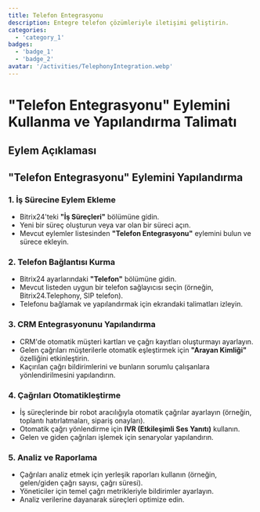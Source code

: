 ```yaml
---
title: Telefon Entegrasyonu
description: Entegre telefon çözümleriyle iletişimi geliştirin.
categories: 
  - 'category_1'
badges:
  - 'badge_1'
  - 'badge_2'
avatar: '/activities/TelephonyIntegration.webp'
---
```


# "Telefon Entegrasyonu" Eylemini Kullanma ve Yapılandırma Talimatı

## Eylem Açıklaması

## **"Telefon Entegrasyonu" Eylemini Yapılandırma**

### 1. İş Sürecine Eylem Ekleme
- Bitrix24'teki **"İş Süreçleri"** bölümüne gidin.
- Yeni bir süreç oluşturun veya var olan bir süreci açın.
- Mevcut eylemler listesinden **"Telefon Entegrasyonu"** eylemini bulun ve sürece ekleyin.

### 2. Telefon Bağlantısı Kurma
- Bitrix24 ayarlarındaki **"Telefon"** bölümüne gidin.
- Mevcut listeden uygun bir telefon sağlayıcısı seçin (örneğin, Bitrix24.Telephony, SIP telefon).
- Telefonu bağlamak ve yapılandırmak için ekrandaki talimatları izleyin.

### 3. CRM Entegrasyonunu Yapılandırma
- CRM'de otomatik müşteri kartları ve çağrı kayıtları oluşturmayı ayarlayın.
- Gelen çağrıları müşterilerle otomatik eşleştirmek için **"Arayan Kimliği"** özelliğini etkinleştirin.
- Kaçırılan çağrı bildirimlerini ve bunların sorumlu çalışanlara yönlendirilmesini yapılandırın.

### 4. Çağrıları Otomatikleştirme
- İş süreçlerinde bir robot aracılığıyla otomatik çağrılar ayarlayın (örneğin, toplantı hatırlatmaları, sipariş onayları).
- Otomatik çağrı yönlendirme için **IVR (Etkileşimli Ses Yanıtı)** kullanın.
- Gelen ve giden çağrıları işlemek için senaryolar yapılandırın.

### 5. Analiz ve Raporlama
- Çağrıları analiz etmek için yerleşik raporları kullanın (örneğin, gelen/giden çağrı sayısı, çağrı süresi).
- Yöneticiler için temel çağrı metrikleriyle bildirimler ayarlayın.
- Analiz verilerine dayanarak süreçleri optimize edin.